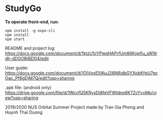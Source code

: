 # StudyGo
**To operate front-end, run:**
```
npm install -g expo-cli
npm install
npm start
```
README and project log:
https://docs.google.com/document/d/1ktzU1cYPwqHAPrfUm86Kvpflu_sW9rdh-dDGOBjBDD4/edit

User guide:
https://docs.google.com/document/d/1OIVqxE5IKuJ26N8jdbGYXobKfpU7gcOac_Pf8gDjM7Q/edit?usp=sharing

.apk file: (android only)
https://drive.google.com/file/d/1WccfQ5KRyxDj8feVFWtdne6K7ZcYvvMp/view?usp=sharing

2019/2020 NUS Orbital Summer Project made by Tran Gia Phong and Huynh Thai Duong
